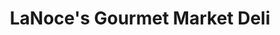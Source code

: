---
title: "LaNoce's Gourmet Market Deli"
url: /new-milford/lanoces-gourmet-market-deli/
shop: deli
---
